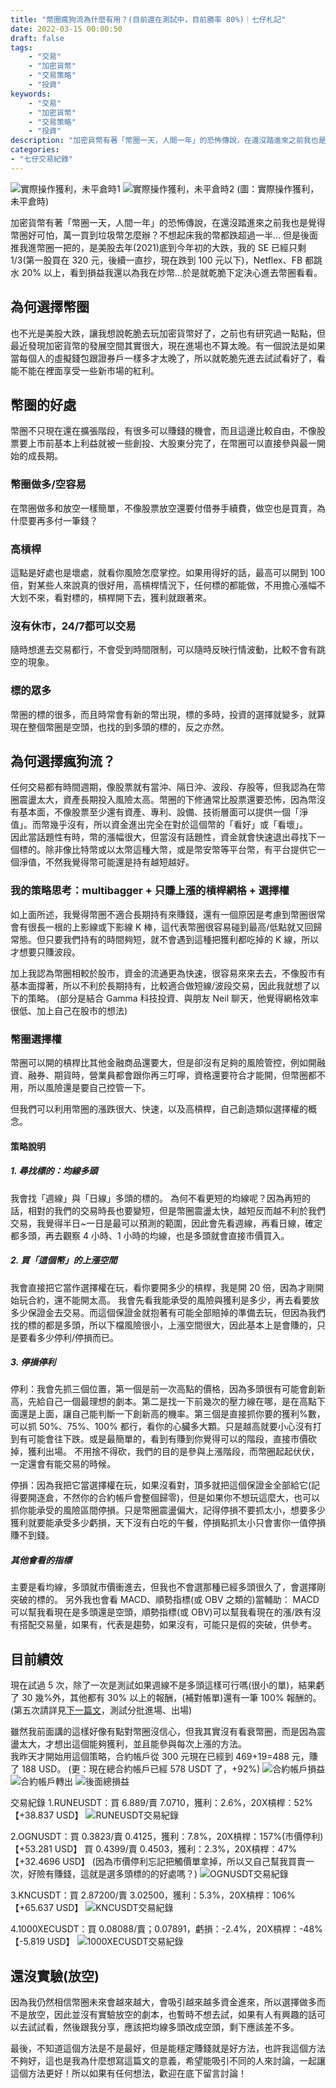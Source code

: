 ```yaml
---
title: "幣圈瘋狗流為什麼有用？(目前還在測試中，目前勝率 80%)｜七仔札記"
date: 2022-03-15 00:00:50
draft: false
tags: 
    - "交易"
    - "加密貨幣"
    - "交易策略"
    - "投資"
keywords:
    - "交易"
    - "加密貨幣"
    - "交易策略"
    - "投資"
description: "加密貨幣有著「幣圈一天，人間一年」的恐怖傳說，在還沒踏進來之前我也是覺得幣圈好可怕...但是後面推我進幣圈一把的，是美股的大跌，看到損益我還以為我在炒幣...於是就乾脆下定決心進去幣圈看看。"
categories:
- "七仔交易紀錄"
---
```

![實際操作獲利，未平倉時1](https://i.imgur.com/L53FDdf.png)
![實際操作獲利，未平倉時2](https://i.imgur.com/IzIlp4j.png)
(圖：實際操作獲利，未平倉時)

加密貨幣有著「幣圈一天，人間一年」的恐怖傳說，在還沒踏進來之前我也是覺得幣圈好可怕，萬一買到垃圾幣怎麼辦？不想起床我的幣都跌超過一半...
但是後面推我進幣圈一把的，是美股去年(2021)底到今年初的大跌，我的 SE 已經只剩 1/3(第一股買在 320 元，後續一直抄，現在跌到 100 元以下)，Netflex、FB 都跳水 20% 以上，看到損益我還以為我在炒幣...於是就乾脆下定決心進去幣圈看看。

## 為何選擇幣圈
也不光是美股大跌，讓我想說乾脆去玩加密貨幣好了，之前也有研究過一點點，但最近發現加密貨幣的發展空間其實很大，現在進場也不算太晚。有一個說法是如果當每個人的虛擬錢包跟證券戶一樣多才太晚了，所以就乾脆先進去試試看好了，看能不能在裡面享受一些新市場的紅利。  

## 幣圈的好處
幣圈不只現在還在擴張階段，有很多可以賺錢的機會，而且這邊比較自由，不像股票要上市前基本上利益就被一些創投、大股東分完了，在幣圈可以直接參與最一開始的成長期。
### 幣圈做多/空容易
在幣圈做多和放空一樣簡單，不像股票放空還要付借券手續費，做空也是買賣，為什麼要再多付一筆錢？
### 高槓桿
這點是好處也是壞處，就看你風險怎麼掌控。如果用得好的話，最高可以開到 100 倍，對某些人來說真的很好用，高槓桿情況下，任何標的都能做，不用擔心漲幅不大划不來，看對標的，槓桿開下去，獲利就跟著來。
### 沒有休市，24/7都可以交易
隨時想進去交易都行，不會受到時間限制，可以隨時反映行情波動，比較不會有跳空的現象。  

### 標的眾多
幣圈的標的很多，而且時常會有新的幣出現，標的多時，投資的選擇就變多，就算現在整個幣圈是空頭，也找的到多頭的標的，反之亦然。  

## 為何選擇瘋狗流？
任何交易都有時間週期，像股票就有當沖、隔日沖、波段、存股等，但我認為在幣圈震盪太大，資產長期投入風險太高。幣圈的下修通常比股票還要恐怖，因為幣沒有基本面，不像股票至少還有資產、專利、設備、技術層面可以提供一個「淨值」。而幣幾乎沒有，所以資金進出完全在對於這個幣的「看好」或「看壞」。  
因此當話題性有時，幣的漲幅很大，但當沒有話題性，資金就會快速退出尋找下一個標的。除非像比特幣或以太幣這種大幣，或是幣安幣等平台幣，有平台提供它一個淨值，不然我覺得幣可能還是持有越短越好。  


### 我的策略思考：multibagger + 只賺上漲的槓桿網格 + 選擇權
如上面所述，我覺得幣圈不適合長期持有來賺錢，還有一個原因是考慮到幣圈很常會有很長一根的上影線或下影線 K 棒，這代表幣圈很容易碰到最高/低點就又回歸常態。但只要我們持有的時間夠短，就不會遇到這種把獲利都吃掉的 K 線，所以才想要只賺波段。  

加上我認為幣圈相較於股市，資金的流通更為快速，很容易來來去去，不像股市有基本面撐著，所以不利於長期持有，比較適合做短線/波段交易，因此我就想了以下的策略。
(部分是結合 Gamma 科技投資、與朋友 Neil 聊天，他覺得網格效率很低、加上自己在股市的想法)

### 幣圈選擇權
幣圈可以開的槓桿比其他金融商品還要大，但是卻沒有足夠的風險管控，例如開融資、融券、期貨時，營業員都會跟你再三叮嚀，資格還要符合才能開，但幣圈都不用，所以風險還是要自己控管一下。  

但我們可以利用幣圈的漲跌很大、快速，以及高槓桿，自己創造類似選擇權的概念。  
#### 策略說明
##### 1. 尋找標的：均線多頭
   我會找「週線」與「日線」多頭的標的。
   為何不看更短的均線呢？因為再短的話，相對的我們的交易時長也要變短，但是幣圈震盪太快，越短反而越不利於我們交易，我覺得半日~一日是最可以預測的範圍，因此會先看週線，再看日線，確定都多頭，再去觀察 4 小時、1 小時的均線，也是多頭就會直接市價買入。
   
##### 2. 買「這個幣」的上漲空間
   我會直接把它當作選擇權在玩，看你要開多少的槓桿，我是開 20 倍，因為才剛開始玩合約，還不能開太高。
   我會先看我能承受的風險與獲利是多少，再去看要放多少保證金去交易。而這個保證金就抱著有可能全部賠掉的準備去玩，但因為我們找的標的都是多頭，所以下檔風險很小，上漲空間很大，因此基本上是會賺的，只是要看多少停利/停損而已。  
   
##### 3. 停損停利
   停利：我會先抓三個位置，第一個是前一次高點的價格，因為多頭很有可能會創新高，先給自己一個最理想的劇本。第二是找一下前幾次的壓力線在哪，是在高點下面還是上面，讓自己能判斷一下創新高的機率。第三個是直接抓你要的獲利%數，可以抓 50%、75%、100% 都行，看你的心臟多大顆。只是越高就要小心沒有打到有可能會往下跌。或是最簡單的，看到有賺到你覺得可以的階段，直接市價砍掉，獲利出場。
   不用捨不得砍，我們的目的是參與上漲階段，而幣圈起起伏伏，一定還會有能交易的時候。  
   
   停損：因為我把它當選擇權在玩，如果沒看對，頂多就把這個保證金全部給它(記得要開逐倉，不然你的合約帳戶會整個歸零)，但是如果你不想玩這麼大，也可以抓你能承受的風險區間停損。只是幣圈震盪偏大，記得停損不要抓太小，想要多少獲利就要能承受多少虧損，天下沒有白吃的午餐，停損點抓太小只會害你一值停損賺不到錢。  
   
##### 其他會看的指標
主要是看均線，多頭就市價衝進去，但我也不會選那種已經多頭很久了，會選擇剛突破的標的。
另外我也會看 MACD、順勢指標(或 OBV 之類的)當輔助：
MACD 可以幫我看現在是多頭還是空頭，順勢指標(或 OBV)可以幫我看現在的漲/跌有沒有搭配交易量，如果有，代表是趨勢，如果沒有，可能只是假的突破，供參考。

## 目前績效
現在試過 5 次，除了一次是測試如果週線不是多頭這樣可行嗎(很小的單)，結果虧了 30 幾%外，其他都有 30% 以上的報酬，(補對帳單)還有一筆 100% 報酬的。  
(第五次請詳見[下一篇文](https://andywei1123.github.io/post/cryptotrade2/)，測試分批進場、出場)

雖然我前面講的這樣好像有點對幣圈沒信心，但我其實沒有看衰幣圈，而是因為震盪太大，才想出這個能夠獲利，並且能參與每次上漲的方法。  
我昨天才開始用這個策略，合約帳戶從 300 元現在已經到 469+19=488 元，賺了 188 USD。
(更：現在總合約帳戶已經 578 USDT 了，+92%)
![合約帳戶損益](https://i.imgur.com/xpBw7qU.png)
![合約帳戶轉出](https://i.imgur.com/O5WtdeN.png)
![後面總損益](https://i.imgur.com/SduWOF6.png)

交易紀錄
1.RUNEUSDT：買 6.889/賣 7.0710，獲利：2.6%，20X槓桿：52% 【+38.837 USD】
![RUNEUSDT交易紀錄](https://i.imgur.com/LfH899h.png)

2.OGNUSDT：買 0.3823/賣 0.4125，獲利：7.8%，20X槓桿：157%(市價停利) 【+53.281 USD】
買 0.4399/賣 0.4503，獲利：2.3%，20X槓桿：47% 【+32.4696 USD】
(因為市價停利忘記把觸價單拿掉，所以又自己幫我買賣一次，好險有賺錢，這就是選多頭標的的好處嗎？)
![OGNUSDT交易紀錄](https://i.imgur.com/JN2KLdW.png)

3.KNCUSDT：買 2.87200/賣 3.02500，獲利：5.3%，20X槓桿：106%  【+65.637 USD】
![KNCUSDT交易紀錄](https://i.imgur.com/f9xVl9p.png)

4.1000XECUSDT：買 0.08088/賣；0.07891，虧損：-2.4%，20X槓桿：-48% 【-5.819 USD】
![1000XECUSDT交易紀錄](https://i.imgur.com/157aBVB.png)




## 還沒實驗(放空)
因為我仍然相信幣圈未來會越來越大，會吸引越來越多資金進來，所以選擇做多而不是放空，因此並沒有實驗放空的劇本，也暫時不想去試，如果有人有興趣的話可以去試試看，然後跟我分享，應該把均線多頭改成空頭，剩下應該差不多。  

最後，不知道這個方法是不是最好，但是能穩定賺錢就是好方法，也許我這個方法不夠好，這也是我為什麼想寫這篇文的意義，希望能吸引不同的人來討論，一起讓這個方法更好！所以如果有任何想法，歡迎在底下留言討論！  